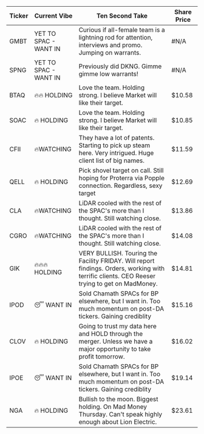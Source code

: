 Ticker | Current Vibe          | Ten Second Take                                                                                                                               | Share Price
------ | --------------------- | --------------------------------------------------------------------------------------------------------------------------------------------- | -----------
GMBT   | YET TO SPAC - WANT IN | Curious if all-female team is a lightning rod for attention, interviews and promo. Jumping on warrants.                                       | #N/A       
SPNG   | YET TO SPAC - WANT IN | Previously did DKNG. Gimme gimme low warrants!                                                                                                | #N/A       
BTAQ   | 🔥🔥 HOLDING          | Love the team. Holding strong. I believe Market will like their target.                                                                       | $10.58     
SOAC   | 🔥 HOLDING            | Love the team. Holding strong. I believe Market will like their target.                                                                       | $10.85     
CFII   | 🔥WATCHING            | They have a lot of patents. Starting to pick up steam here. Very intrigued. Huge client list of big names.                                    | $11.59     
QELL   | 🔥 HOLDING            | Pick shovel target on call. Still hoping for Proterra via Popple connection. Regardless, sexy target                                          | $12.69     
CLA    | 🔥WATCHING            | LiDAR cooled with the rest of the SPAC's more than I thought. Still watching close.                                                           | $13.86     
CGRO   | 🔥WATCHING            | LiDAR cooled with the rest of the SPAC's more than I thought. Still watching close.                                                           | $14.08     
GIK    | 🔥🔥🔥HOLDING         | VERY BULLISH. Touring the Facility FRIDAY. Will report findings. Orders, working with terrific clients. CEO Reeser trying to get on MadMoney. | $14.81     
IPOD   | 😴 WANT IN            | Sold Chamath SPACs for BP elsewhere, but I want in. Too much momentum on post-DA tickers. Gaining crediblity                                  | $15.16     
CLOV   | 🔥 HOLDING            | Going to trust my data here and HOLD through the merger. Unless we have a major opportunity to take profit tomorrow.                          | $16.02     
IPOE   | 😴 WANT IN            | Sold Chamath SPACs for BP elsewhere, but I want in. Too much momentum on post-DA tickers. Gaining crediblity                                  | $19.14     
NGA    | 🔥 HOLDING            | Bullish to the moon. Biggest holding. On Mad Money Thursday. Can't speak highly enough about Lion Electric.                                   | $23.61     

